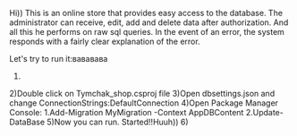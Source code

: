 Hi)) This is an online store that provides easy access to the database. The administrator can receive, edit, add and delete data after authorization. And all this he performs on raw sql queries. In the event of an error, the system responds with a fairly clear explanation of the error.

Let's try to run it:вававава

1)
2)Double click on Tymchak_shop.csproj file
3)Open dbsettings.json and change ConnectionStrings:DefaultConnection
4)Open Package Manager Console:
  1.Add-Migration MyMigration -Context AppDBContent
  2.Update-DataBase
5)Now you can run. Started!!Huuh))
6)
